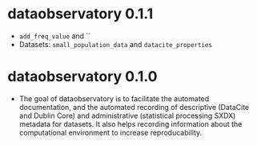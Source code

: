 # dataobservatory 0.1.1
* `add_freq_value` and ``
* Datasets: `small_population_data` and `datacite_properties`

# dataobservatory 0.1.0

* The goal of dataobservatory is to facilitate 
     the automated documentation, and the automated recording of descriptive 
     (DataCite and Dublin Core) and administrative (statistical processing SXDX) 
     metadata for datasets. It also helps recording information about the 
     computational environment to increase reproducability.
